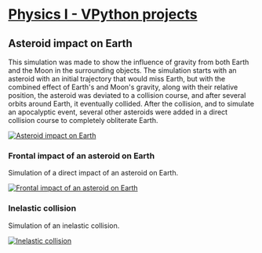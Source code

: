 # [Physics I - VPython projects](http://carlosmccosta.github.io/MIEIC1-2S-FISI1/)

## Asteroid impact on Earth
This simulation was made to show the influence of gravity from both Earth and the Moon in the surrounding objects.
The simulation starts with an asteroid with an initial trajectory that would miss Earth, but with the combined effect of Earth's and Moon's gravity, along with their relative position, the asteroid was deviated to a collision course, and after several orbits around Earth, it eventually collided.
After the collision, and to simulate an apocalyptic event, several other asteroids were added in a direct collision course to completely obliterate Earth.

[![Asteroid impact on Earth](http://img.youtube.com/vi/Ur4as9y9QlY/maxresdefault.jpg)](http://www.youtube.com/watch?v=Ur4as9y9QlY)


### Frontal impact of an asteroid on Earth
Simulation of a direct impact of an asteroid on Earth.

[![Frontal impact of an asteroid on Earth](http://img.youtube.com/vi/jVo9ddIVp8U/maxresdefault.jpg)](http://www.youtube.com/watch?v=jVo9ddIVp8U)


### Inelastic collision
Simulation of an inelastic collision.

[![Inelastic collision](http://img.youtube.com/vi/71A4EdqVrEw/maxresdefault.jpg)](http://www.youtube.com/watch?v=71A4EdqVrEw)
